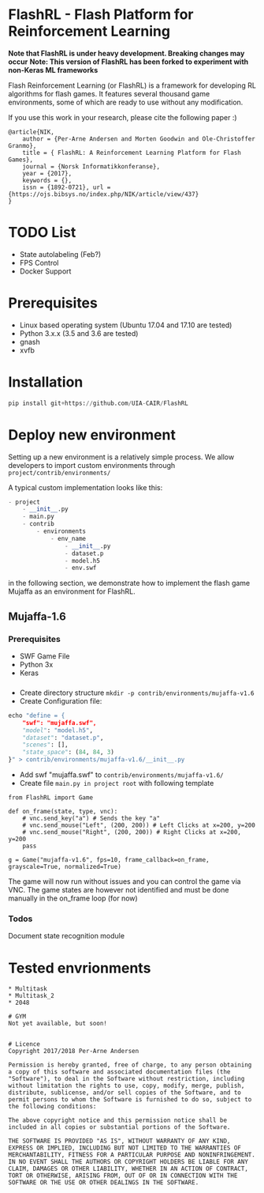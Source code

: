 # FlashRL - Flash Platform for Reinforcement Learning
**Note that FlashRL is under heavy development. Breaking changes may occur**
**Note: This version of FlashRL has been forked to experiment with non-Keras ML frameworks**

Flash Reinforcement Learning (or FlashRL) is a framework for developing RL algorithms for flash games. It features several thousand game environments, some of which are ready to use without any modification.

If you use this work in your research, please cite the following paper :)
```
@article{NIK,
	author = {Per-Arne Andersen and Morten Goodwin and Ole-Christoffer Granmo},
	title = { FlashRL: A Reinforcement Learning Platform for Flash Games},
	journal = {Norsk Informatikkonferanse},
	year = {2017},
	keywords = {},
	issn = {1892-0721},	url = {https://ojs.bibsys.no/index.php/NIK/article/view/437}
}
```

# TODO List
* State autolabeling (Feb?)
* FPS Control
* Docker Support


# Prerequisites
* Linux based operating system (Ubuntu 17.04 and 17.10 are tested)
* Python 3.x.x (3.5 and 3.6 are tested)
* gnash
* xvfb

# Installation

```python
pip install git+https://github.com/UIA-CAIR/FlashRL
```

# Deploy new environment
Setting up a new environment is a relatively simple process. We allow developers to import custom environments through ```project/contrib/environments/```

A typical custom implementation looks like this:
```python
- project
    - __init__.py
    - main.py
    - contrib
        - environments
            - env_name
                - __init__.py
                - dataset.p
                - model.h5
                - env.swf

```
in the following section, we demonstrate how to implement the flash game Mujaffa as an environment for FlashRL.

## Mujaffa-1.6
### Prerequisites
* SWF Game File
* Python 3x
* Keras

### 
*  Create directory structure ```mkdir -p contrib/environments/mujaffa-v1.6```
*  Create Configuration file:  
```python 
echo "define = {
    "swf": "mujaffa.swf",
    "model": "model.h5",
    "dataset": "dataset.p",
    "scenes": [],
    "state_space": (84, 84, 3)
}" > contrib/environments/mujaffa-v1.6/__init__.py
```

* Add swf "mujaffa.swf" to ```contrib/environments/mujaffa-v1.6/```
* Create file ```main.py in project root``` with following template
```
from FlashRL import Game

def on_frame(state, type, vnc):
    # vnc.send_key("a") # Sends the key "a"
    # vnc.send_mouse("Left", (200, 200)) # Left Clicks at x=200, y=200
    # vnc.send_mouse("Right", (200, 200)) # Right Clicks at x=200, y=200
    pass

g = Game("mujaffa-v1.6", fps=10, frame_callback=on_frame, grayscale=True, normalized=True)
```

The game will now run without issues and you can control the game via VNC. The game states are however not identified and must be done manually in the on_frame loop (for now)

### Todos
Document state recognition module



# Tested envrionments
```
* Multitask
* Multitask_2
* 2048

# GYM
Not yet available, but soon!


# Licence
Copyright 2017/2018 Per-Arne Andersen

Permission is hereby granted, free of charge, to any person obtaining a copy of this software and associated documentation files (the "Software"), to deal in the Software without restriction, including without limitation the rights to use, copy, modify, merge, publish, distribute, sublicense, and/or sell copies of the Software, and to permit persons to whom the Software is furnished to do so, subject to the following conditions:

The above copyright notice and this permission notice shall be included in all copies or substantial portions of the Software.

THE SOFTWARE IS PROVIDED "AS IS", WITHOUT WARRANTY OF ANY KIND, EXPRESS OR IMPLIED, INCLUDING BUT NOT LIMITED TO THE WARRANTIES OF MERCHANTABILITY, FITNESS FOR A PARTICULAR PURPOSE AND NONINFRINGEMENT. IN NO EVENT SHALL THE AUTHORS OR COPYRIGHT HOLDERS BE LIABLE FOR ANY CLAIM, DAMAGES OR OTHER LIABILITY, WHETHER IN AN ACTION OF CONTRACT, TORT OR OTHERWISE, ARISING FROM, OUT OF OR IN CONNECTION WITH THE SOFTWARE OR THE USE OR OTHER DEALINGS IN THE SOFTWARE.
